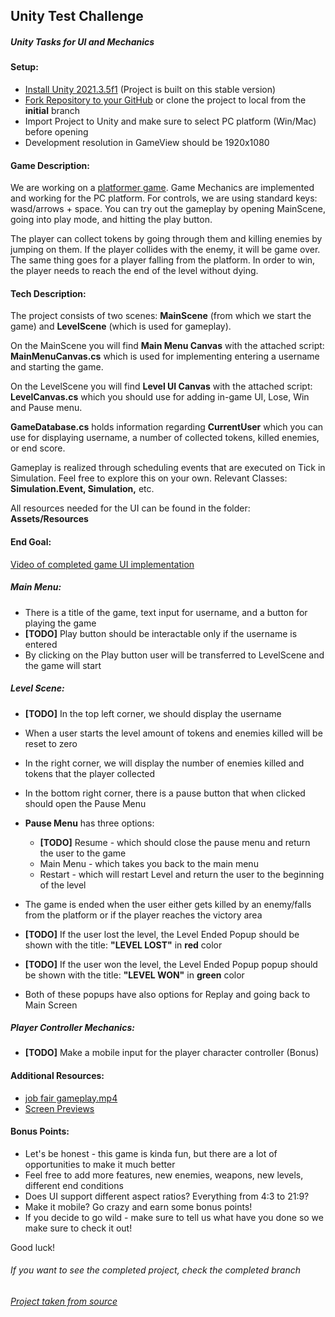 ## **Unity Test Challenge**

##### Unity Tasks for UI and Mechanics
#### Setup:
- [Install Unity 2021.3.5f1](https://unity3d.com/get-unity/download/archive) (Project is built on this stable version)
- [Fork Repository to your GitHub](https://github.com/vanja032/UnityTestChallenge.git) or clone the project to local from the **initial** branch
- Import Project to Unity and make sure to select PC platform (Win/Mac) before opening
- Development resolution in GameView should be 1920x1080

#### Game Description:
We are working on a [platformer game](https://assetstore.unity.com/packages/templates/platformer-microgame-151055https://assetstore.unity.com/packages/templates/platformer-microgame-151055). Game Mechanics are implemented and working for the PC platform. For controls, we are using standard keys: wasd/arrows + space. You can try out the gameplay by opening MainScene, going into play mode, and hitting the play button.

The player can collect tokens by going through them and killing enemies by jumping on them. If the player collides with the enemy, it will be game over. The same thing goes for a player falling from the platform. In order to win, the player needs to reach the end of the level without dying.
#### Tech Description:
The project consists of two scenes: **MainScene** (from which we start the game) and **LevelScene** (which is used for gameplay).

On the MainScene you will find **Main Menu Canvas** with the attached script: **MainMenuCanvas.cs** which is used for implementing entering a username and starting the game.

On the LevelScene you will find **Level UI Canvas** with the attached script: **LevelCanvas.cs** which you should use for adding in-game UI, Lose, Win and Pause menu.

**GameDatabase.cs** holds information regarding **CurrentUser** which you can use for displaying username, a number of collected tokens, killed enemies, or end score.

Gameplay is realized through scheduling events that are executed on Tick in Simulation. Feel free to explore this on your own. Relevant Classes: **Simulation.Event<T>, Simulation,** etc.

All resources needed for the UI can be found in the folder: **Assets/Resources**
#### End Goal:
[Video of completed game UI implementation](https://drive.google.com/file/d/1a0Sw97lHh7eRRrzLEMzPh8SWcipBAmtG/view?usp=sharing)
##### Main Menu:
- There is a title of the game, text input for username, and a button for playing the game
- **[TODO]** Play button should be interactable only if the username is entered
- By clicking on the Play button user will be transferred to LevelScene and the game will start

##### Level Scene:
- **[TODO]** In the top left corner, we should display the username
- When a user starts the level amount of tokens and enemies killed will be reset to zero
- In the right corner, we will display the number of enemies killed and tokens that the player collected
- In the bottom right corner, there is a pause button that when clicked should open the Pause Menu
- **Pause Menu** has three options:
  - **[TODO]** Resume - which should close the pause menu and return the user to the game
  - Main Menu - which takes you back to the main menu
  - Restart - which will restart Level and return the user to the beginning of the level



- The game is ended when the user either gets killed by an enemy/falls from the platform or if the player reaches the victory area
- **[TODO]** If the user lost the level, the Level Ended Popup should be shown with the title: **"LEVEL LOST"** in **red** color
- **[TODO]** If the user won the level, the Level Ended Popup popup should be shown with the title: **"LEVEL WON"** in **green** color
- Both of these popups have also options for Replay and going back to Main Screen  

##### Player Controller Mechanics:
- **[TODO]** Make a mobile input for the player character controller (Bonus)

#### Additional Resources:
- [job fair gameplay.mp4](https://drive.google.com/file/d/1a0Sw97lHh7eRRrzLEMzPh8SWcipBAmtG/view?usp=sharing)
- [Screen Previews](https://drive.google.com/drive/folders/175QLrnE8aIzhR2NF0tb64Ec8NFekZrkc?usp=sharing)
#### Bonus Points:
- Let's be honest - this game is kinda fun, but there are a lot of opportunities to make it much better
- Feel free to add more features, new enemies, weapons, new levels, different end conditions
- Does UI support different aspect ratios? Everything from 4:3 to 21:9?
- Make it mobile? Go crazy and earn some bonus points!
- If you decide to go wild - make sure to tell us what have you done so we make sure to check it out!

Good luck!

###### *If you want to see the completed project, check the completed branch*


*[Project taken from source](https://github.com/Nordeus/jobfair21-frontend-challange.git)*

